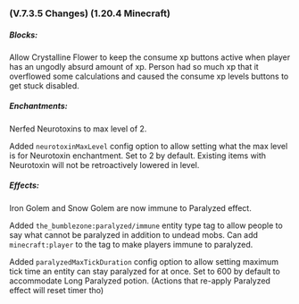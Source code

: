 ### **(V.7.3.5 Changes) (1.20.4 Minecraft)**

##### Blocks:
Allow Crystalline Flower to keep the consume xp buttons active when player has an ungodly absurd amount of xp.
 Person had so much xp that it overflowed some calculations and caused the consume xp levels buttons to get stuck disabled.

##### Enchantments:
Nerfed Neurotoxins to max level of 2.

Added `neurotoxinMaxLevel` config option to allow setting what the max level is for Neurotoxin enchantment. Set to 2 by default.
 Existing items with Neurotoxin will not be retroactively lowered in level.

##### Effects:
Iron Golem and Snow Golem are now immune to Paralyzed effect.

Added `the_bumblezone:paralyzed/immune` entity type tag to allow people to say what cannot be paralyzed in addition to undead mobs.
 Can add `minecraft:player` to the tag to make players immune to paralyzed.

Added `paralyzedMaxTickDuration` config option to allow setting maximum tick time an entity can stay paralyzed for at once. 
 Set to 600 by default to accommodate Long Paralyzed potion. (Actions that re-apply Paralyzed effect will reset timer tho)

